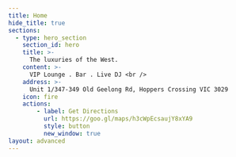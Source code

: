 ```yaml
---
title: Home
hide_title: true
sections:
  - type: hero_section
    section_id: hero
    title: >-
      The luxuries of the West.
    content: >-
      VIP Lounge . Bar . Live DJ <br />
    address: >-
      Unit 1/347-349 Old Geelong Rd, Hoppers Crossing VIC 3029
    icon: fire
    actions:
        - label: Get Directions
          url: https://goo.gl/maps/h3cWpEcsaujY8xYA9
          style: button
          new_window: true
layout: advanced
---
```

